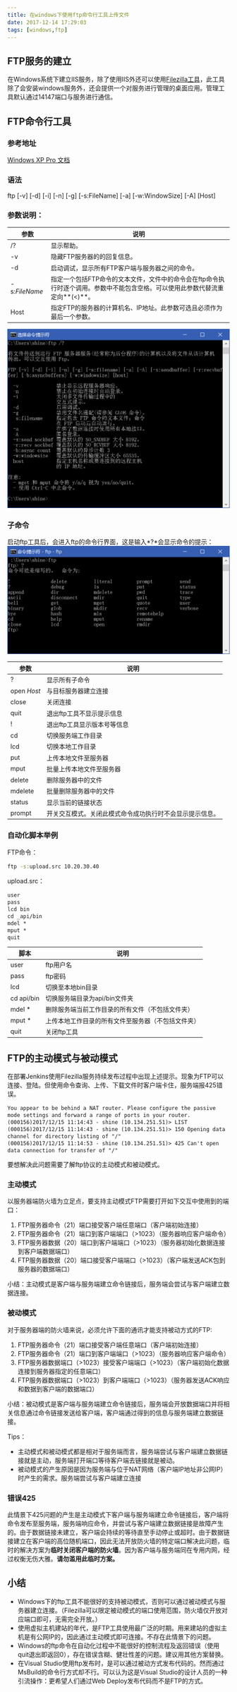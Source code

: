 ```yaml
---
title: 在windows下使用ftp命令行工具上传文件
date: 2017-12-14 17:29:03
tags: [windows,ftp]
---
```

## FTP服务的建立
在Windows系统下建立IIS服务，除了使用IIS外还可以使用[Filezilla工具](https://filezilla-project.org/)，此工具除了会安装windows服务外，还会提供一个对服务进行管理的桌面应用。管理工具默认通过14147端口与服务进行通信。

## FTP命令行工具
### 参考地址
[Windows XP Pro 文档](https://www.microsoft.com/resources/documentation/windows/xp/all/proddocs/en-us/ftp.mspx?mfr=true)

### 语法
ftp [-v] [-d] [-i] [-n] [-g] [-s:FileName] [-a] [-w:WindowSize] [-A] [Host]

### 参数说明：
|参数|说明|
|---|---|
|/?|显示帮助。|
|-v|隐藏FTP服务器的的回复信息。|
|-d|启动调试，显示所有FTP客户端与服务器之间的命令。|
|-s:*FileName*|指定一个包括FTP命令的文本文件，文件中的命令会在ftp命令执行时逐个调用。参数中不能包含空格。可以使用此参数代替流重定向**(<)**。|
|Host|指定FTP的服务器的计算机名、IP地址。此参数可选且必须作为最后一个参数。|
![FTP工具参数](ftp-command-in-windows/ftp_help.png)

### 子命令
启动ftp工具后，会进入ftp的命令行界面，这是输入*?*会显示命令的提示：
![FTP工具参数](ftp-command-in-windows/ftp_subcommand_help.png)

|参数|说明|
|---|---|
|?|显示所有子命令|
|open *Host*|与目标服务器建立连接|
|close|关闭连接|
|quit|退出ftp工具不显示提示信息|
|!|退出ftp工具显示版本号等信息|
|cd|切换服务端工作目录|
|lcd|切换本地工作目录|
|put|上传本地文件至服务器|
|mput|批量上传本地文件至服务器|
|delete|删除服务器中的文件|
|mdelete|批量删除服务器中的文件|
|status|显示当前的链接状态|
|prompt|开关交互模式。关闭此模式命令成功执行时不会显示提示信息。|

### 自动化脚本举例
FTP命令：
``` cmd
ftp -s:upload.src 10.20.30.40
```
upload.src：
``` plain
user
pass
lcd bin
cd _api/bin
mdel *
mput *
quit
```

|脚本|说明|
|---|---|
|user|ftp用户名|
|pass|ftp密码|
|lcd|切换至本地bin目录|
|cd api/bin|切换服务端目录为api/bin文件夹
|mdel *|删除服务端当前工作目录的所有文件（不包括文件夹）|
|mput *|上传本地工作目录的所有文件至服务器（不包括文件夹）|
|quit|关闭ftp工具|

## FTP的主动模式与被动模式
在部署Jenkins使用Filezilla服务持续发布过程中出现上述提示。现象为FTP可以连接、登陆。但使用命令查询、上传、下载文件时客户端卡住，服务端报425错误。
``` plain
You appear to be behind a NAT router. Please configure the passive mode settings and forward a range of ports in your router.
(000156)2017/12/15 11:14:43 - shine (10.134.251.51)> LIST
(000156)2017/12/15 11:14:43 - shine (10.134.251.51)> 150 Opening data channel for directory listing of "/"
(000156)2017/12/15 11:14:53 - shine (10.134.251.51)> 425 Can't open data connection for transfer of "/"
```
要想解决此问题需要了解ftp协议的主动模式和被动模式。
### 主动模式
以服务器端防火墙为立足点，要支持主动模式FTP需要打开如下交互中使用到的端口：
1. FTP服务器命令（21）端口接受客户端任意端口（客户端初始连接）
1. FTP服务器命令（21）端口到客户端端口（>1023）（服务器响应客户端命令）
1. FTP服务器数据（20）端口到客户端端口（>1023）（服务器初始化数据连接到客户端数据端口）
1. FTP服务器数据（20）端口接受客户端端口（>1023）（客户端发送ACK包到服务器的数据端口）

小结：主动模式是客户端与服务端建立命令链接后，服务端会尝试与客户端建立数据连接。

### 被动模式
对于服务器端的防火墙来说，必须允许下面的通讯才能支持被动方式的FTP:
1. FTP服务器命令（21）端口接受客户端任意端口（客户端初始连接）
1. FTP服务器命令（21）端口到客户端端口（>1023）（服务器响应客户端命令）
1. FTP服务器数据端口（>1023）接受客户端端口（>1023）（客户端初始化数据连接到服务器指定的任意端口）
1. FTP服务器数据端口（>1023）到客户端端口（>1023）（服务器发送ACK响应和数据到客户端的数据端口）

小结：被动模式是客户端与服务端建立命令链接后，服务端会开放数据端口并将相关信息通过命令链接发送给客户端，客户端通过得到的信息与服务端建立数据链接。

Tips：
* 主动模式和被动模式都是相对于服务端而言，服务端尝试与客户端建立数据链接就是主动，服务端打开端口等待客户端去链接就是被动。
* 被动模式的产生原因是因为服务端与位于NAT网络（客户端IP地址非公网IP）时产生的需求。服务端尝试与客户端建立连接

### 错误425
此情景下425问题的产生是主动模式下客户端与服务端建立命令链接后，客户端将命令发布至服务端，服务端响应命令，并尝试与客户端建立数据链接是故障产生的。由于数据链接未建立，客户端会持续的等待直至手动停止或超时。由于数据链接建立在客户端的高位随机端口，因此无法开放防火墙的特定端口解决此问题，临时的解决方案为**临时关闭客户端的防火墙**。因为客户端与服务端同在专用内网，经过权衡无伤大雅。**请勿滥用此临时方案。**

## 小结
* Windows下的ftp工具不能很好的支持被动模式，否则可以通过被动模式与服务器建立连接。（Filezilla可以限定被动模式的端口使用范围，防火墙仅开放对应端口即可，无需完全开放。）
* 使用虚拟主机建站的年代，是FTP工具使用最广泛的时期。用来建站的虚拟主机是有公网IP的，因此通过主动模式即可连接。不存在此情景下的问题。
* Windows的ftp命令在自动化过程中不能很好的控制流程及返回错误（使用quit退出即返回0），存在错误含糊、健壮性差的问题。建议用其他方案替换。
* 在Visual Studio使用ftp发布时，是可以通过被动方式发布代码的。然而通过MsBuild的命令行方式却不行。可以认为这是Visual Studio的设计人员的一种引流操作：更希望人们通过Web Deploy发布代码而不是FTP的方式。